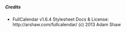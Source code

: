 <h5> Credits </h5>
<ul>
   <li>
  FullCalendar v1.6.4 Stylesheet
  Docs & License: http://arshaw.com/fullcalendar/
  (c) 2013 Adam Shaw
  </li>
 </ul>
